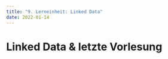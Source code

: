 ```yaml
---
title: "9. Lerneinheit: Linked Data"
date: 2022-01-14
---
```


<h1>Linked Data & letzte Vorlesung</h1>

<p>
<br> </p>
